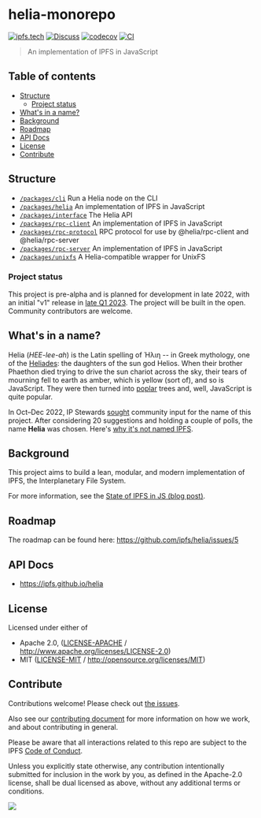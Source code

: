 # helia-monorepo <!-- omit in toc -->

[![ipfs.tech](https://img.shields.io/badge/project-IPFS-blue.svg?style=flat-square)](https://ipfs.tech)
[![Discuss](https://img.shields.io/discourse/https/discuss.ipfs.tech/posts.svg?style=flat-square)](https://discuss.ipfs.tech)
[![codecov](https://img.shields.io/codecov/c/github/ipfs/helia.svg?style=flat-square)](https://codecov.io/gh/ipfs/helia)
[![CI](https://img.shields.io/github/actions/workflow/status/ipfs/helia/js-test-and-release.yml?branch=main\&style=flat-square)](https://github.com/ipfs/helia/actions/workflows/js-test-and-release.yml?query=branch%3Amain)

> An implementation of IPFS in JavaScript

## Table of contents <!-- omit in toc -->

- [Structure](#structure)
  - [Project status](#project-status)
- [What's in a name?](#whats-in-a-name)
- [Background](#background)
- [Roadmap](#roadmap)
- [API Docs](#api-docs)
- [License](#license)
- [Contribute](#contribute)

## Structure

- [`/packages/cli`](./packages/cli) Run a Helia node on the CLI
- [`/packages/helia`](./packages/helia) An implementation of IPFS in JavaScript
- [`/packages/interface`](./packages/interface) The Helia API
- [`/packages/rpc-client`](./packages/rpc-client) An implementation of IPFS in JavaScript
- [`/packages/rpc-protocol`](./packages/rpc-protocol) RPC protocol for use by @helia/rpc-client and @helia/rpc-server
- [`/packages/rpc-server`](./packages/rpc-server) An implementation of IPFS in JavaScript
- [`/packages/unixfs`](./packages/unixfs) A Helia-compatible wrapper for UnixFS

### Project status

This project is pre-alpha and is planned for development in late 2022, with an initial "v1" release in [late Q1 2023](/ROADMAP.md#late-q1-march). The project will be built in the open. Community contributors are welcome.

## What's in a name?

Helia (*HEE-lee-ah*) is the Latin spelling of Ἡλιη -- in Greek mythology, one of the [Heliades](https://www.wikidata.org/wiki/Q12656412): the daughters of the sun god Helios. When their brother Phaethon died trying to drive the sun chariot across the sky, their tears of mourning fell to earth as amber, which is yellow (sort of), and so is JavaScript. They were then turned into [poplar](https://en.wiktionary.org/wiki/poplar) trees and, well, JavaScript is quite popular.

In Oct–Dec 2022, IP Stewards [sought](https://github.com/ipfs/pomegranate/issues/3) community input for the name of this project. After considering 20 suggestions and holding a couple of polls, the name **Helia** was chosen. Here's [why it's not named IPFS](https://github.com/ipfs/ipfs/issues/470).

## Background

This project aims to build a lean, modular, and modern implementation of IPFS, the Interplanetary File System.

For more information, see the [State of IPFS in JS (blog post)](https://blog.ipfs.tech/state-of-ipfs-in-js/).

## Roadmap

The roadmap can be found here: <https://github.com/ipfs/helia/issues/5>

## API Docs

- <https://ipfs.github.io/helia>

## License

Licensed under either of

- Apache 2.0, ([LICENSE-APACHE](LICENSE-APACHE) / <http://www.apache.org/licenses/LICENSE-2.0>)
- MIT ([LICENSE-MIT](LICENSE-MIT) / <http://opensource.org/licenses/MIT>)

## Contribute

Contributions welcome! Please check out [the issues](https://github.com/ipfs/helia/issues).

Also see our [contributing document](https://github.com/ipfs/community/blob/master/CONTRIBUTING_JS.md) for more information on how we work, and about contributing in general.

Please be aware that all interactions related to this repo are subject to the IPFS [Code of Conduct](https://github.com/ipfs/community/blob/master/code-of-conduct.md).

Unless you explicitly state otherwise, any contribution intentionally submitted for inclusion in the work by you, as defined in the Apache-2.0 license, shall be dual licensed as above, without any additional terms or conditions.

[![](https://cdn.rawgit.com/jbenet/contribute-ipfs-gif/master/img/contribute.gif)](https://github.com/ipfs/community/blob/master/CONTRIBUTING.md)
